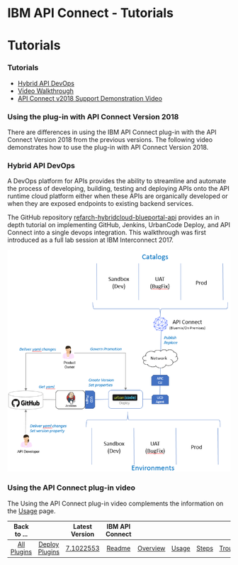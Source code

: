 
IBM API Connect - Tutorials
===========================

# Tutorials


### Tutorials




* [Hybrid API DevOps](https://www.urbancode.com/plugindoc/ibmucd/ibm-api-connect/1-2/video-walkthrough/hybrid-api-devops/)
* [Video Walkthrough](https://www.urbancode.com/plugindoc/ibmucd/ibm-api-connect/1-2/video-walkthrough/)
* [API Connect v2018 Support Demonstration Video](#apic-v2018-support-demonstration-video)

### Using the plug-in with API Connect Version 2018




There are differences in using the IBM API Connect plug-in with the API Connect Version 2018 from the previous versions. The following video demonstrates how to use the plug-in with API Connect Version 2018.



### Hybrid API DevOps




A DevOps platform for APIs provides the ability to streamline and automate the process of developing, building, testing and deploying APIs onto the API runtime cloud platform either when these APIs are organically developed or when they are exposed endpoints to existing backend services.


The GitHub repository [refarch-hybridcloud-blueportal-api](https://github.com/ibm-cloud-architecture/refarch-hybridcloud-blueportal-api) provides an in depth tutorial on implementing GitHub, Jenkins, UrbanCode Deploy, and API Connect into a single devops integration. This walkthrough was first introduced as a full lab session at IBM Interconnect 2017.


[![](deployment_sample.png)](deployment_sample.png)


### Using the API Connect plug-in video




The Using the API Connect plug-in video complements the information on the [Usage](#usage) page.



|Back to ...||Latest Version|IBM API Connect ||||||
| :---: | :---: | :---: | :---: | :---: | :---: | :---: | :---: | :---: |
|[All Plugins](../../index.md)|[Deploy Plugins](../README.md)|[7.1022553](https://raw.githubusercontent.com/UrbanCode/IBM-UCD-PLUGINS/main/files/apiconnect/apiconnect-7.1022553.zip)|[Readme](README.md)|[Overview](overview.md)|[Usage](usage.md)|[Steps](steps.md)|[Troubleshooting](troubleshooting.md)|[Downloads](downloads.md)|
